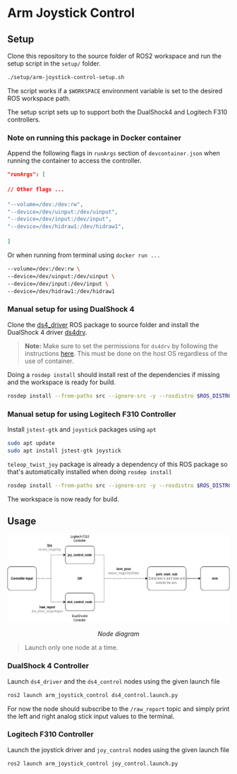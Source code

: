 # Arm Joystick Control

## Setup

Clone this repository to the source folder of ROS2 workspace and run the setup script in the `setup/` folder.

```bash
./setup/arm-joystick-control-setup.sh
```

The script works if a `$WORKSPACE` environment variable is set to the desired ROS workspace path.

The setup script sets up to support both the DualShock4 and Logitech F310 controllers.

### Note on running this package in Docker container

Append the following flags in `runArgs` section of `devcontainer.json` when running the container to access the controller.

```json
"runArgs": [

// Other flags ...

"--volume=/dev:/dev:rw",
"--device=/dev/uinput:/dev/uinput",
"--device=/dev/input:/dev/input",
"--device=/dev/hidraw1:/dev/hidraw1",

]
```

Or when running from terminal using `docker run ...`

```bash
--volume=/dev:/dev:rw \
--device=/dev/uinput:/dev/uinput \
--device=/dev/input:/dev/input \
--device=/dev/hidraw1:/dev/hidraw1
```

### Manual setup for using DualShock 4

Clone the [ds4_driver](https://github.com/naoki-mizuno/ds4_driver) ROS package to source folder and install the DualShock 4 driver [ds4drv](https://github.com/naoki-mizuno/ds4drv/tree/devel).

>**Note:** Make sure to set the permissions for `ds4drv` by following the instructions [here](https://github.com/naoki-mizuno/ds4drv/tree/devel?tab=readme-ov-file#permissions). This must be done on the host OS regardless of the use of container.

Doing a `rosdep install` should install rest of the dependencies if missing and the workspace is ready for build.

```bash
rosdep install --from-paths src --ignore-src -y --rosdistro $ROS_DISTRO
```

### Manual setup for using Logitech F310 Controller

Install `jstest-gtk` and `joystick` packages using `apt`

```bash
sudo apt update
sudo apt install jstest-gtk joystick
```

`teleop_twist_joy` package is already a dependency of this ROS package so that's automatically installed when doing `rosdep install`

```bash
rosdep install --from-paths src --ignore-src -y --rosdistro $ROS_DISTRO
```

The workspace is now ready for build.

## Usage

<p align="center"><img src=".diagrams/NodeDiagram.svg" width="614" height="200"></p>
<em><p style="text-align: center;">Node diagram</p></em>

> Launch only one node at a time.

### DualShock 4 Controller

Launch `ds4_driver` and the `ds4_control` nodes using the given launch file

```bash
ros2 launch arm_joystick_control ds4_control.launch.py
```

For now the node should subscribe to the `/raw_report` topic and simply print the left and right analog stick input values to the terminal.

### Logitech F310 Controller

Launch the joystick driver and `joy_control` nodes using the given launch file

```bash
ros2 launch arm_joystick_control joy_control.launch.py
```
